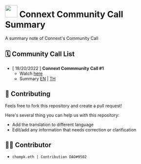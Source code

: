 <h1> <img src="https://connextscan.io/favicon.png" style="width: 40px"> Connext Community Call Summary </h1>

A summary note of Connext's Community Call

## 🗓 Community Call List
- [ 18/20/2022 ] **Connext Commmunity Call #1**
    - Watch [here](https://www.youtube.com/watch?v=b07okMCkqzc)
    - Summary [EN](./community-call-1/README.en.md) | [TH](./community-call-1/README.th.md)

## 🔬 Contributing
Feels free to fork this repository and create a pull request! 

Here's several thing you can help us with this repository:
- Add the translation to different language
- Edit/add any information that needs correction or clarification

## 🧙‍♂️ Contributor
- `chompk.eth | Contribution DAO#9502`
